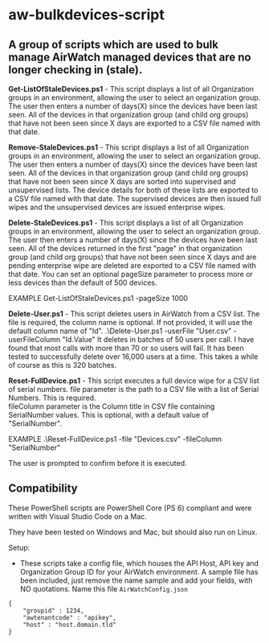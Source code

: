 # aw-bulkdevices-script
## A group of scripts which are used to bulk manage AirWatch managed devices that are no longer checking in (stale).

**Get-ListOfStaleDevices.ps1** - This script displays a list of all Organization groups in an environment, allowing the user to select an organization group. 
The user then enters a number of days(X) since the devices have been last seen.
All of the devices in that organization group (and child org groups) that have not been seen since X days are exported to a CSV file named with that date.


**Remove-StaleDevices.ps1** - This script displays a list of all Organization groups in an environment, allowing the user to select an organization group. 
The user then enters a number of days(X) since the devices have been last seen.
All of the devices in that organization group (and child org groups) that have not been seen since X days are sorted into supervised and unsupervised lists. The device details for both of these lists are exported to a CSV file named with that date.
The supervised devices are then issued full wipes and the unsupervised devices are issued enterprise wipes.


**Delete-StaleDevices.ps1** - This script displays a list of all Organization groups in an environment, allowing the user to select an organization group. 
The user then enters a number of days(X) since the devices have been last seen.
All of the devices returned in the first "page" in that organization group (and child org groups) that have not been seen since X days and are pending enterprise wipe are deleted are exported to a CSV file named with that date. You can set an optional pageSize parameter to process more or less devices than the default of 500 devices.

EXAMPLE
  Get-ListOfStaleDevices.ps1 -pageSize 1000

**Delete-User.ps1** - This script deletes users in AirWatch from a CSV list. The file is required, the column name is optional. If not provided, it will use the default column name of "Id".
  .\Delete-User.ps1 -userFile "User.csv" -userFileColumn "Id.Value"
It deletes in batches of 50 users per call. I have found that most calls with more than 70 or so users will fail. It has been tested to successfully delete over 16,000 users at a time. This takes a while of course as this is 320 batches.

**Reset-FullDevice.ps1** - This script executes a full device wipe for a CSV list of serial numbers. 
file parameter is the path to a CSV file with a list of Serial Numbers.  This is required.  
fileColumn parameter is the Column title in CSV file containing SerialNumber values.  This is optional, with a default value of "SerialNumber". 

EXAMPLE
  .\Reset-FullDevice.ps1 -file "Devices.csv" -fileColumn "SerialNumber"

The user is prompted to confirm before it is executed.

## Compatibility

These PowerShell scripts are PowerShell Core (PS 6) compliant and were written with Visual Studio Code on a Mac. 

They have been tested on Windows and Mac, but should also run on Linux. 

Setup:
* These scripts take a config file, which houses the API Host, API key and Organization Group ID for your AirWatch environment. A sample file has been included, just remove the name sample and add your fields, with NO quotations. Name this file `AirWatchConfig.json`
```
{
    "groupid" : 1234,
    "awtenantcode" : "apikey",
    "host" : "host.domain.tld"
}
```


